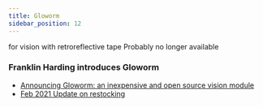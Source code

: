```yaml
---
title: Gloworm
sidebar_position: 12
---
```

for vision with retroreflective tape
Probably no longer available

### Franklin Harding introduces Gloworm
- [Announcing Gloworm: an inexpensive and open source vision module](https://www.chiefdelphi.com/t/announcing-gloworm-an-inexpensive-and-open-source-vision-module/386370/18)
- [Feb 2021 Update on restocking](https://www.chiefdelphi.com/t/announcing-gloworm-an-inexpensive-and-open-source-vision-module/386370/85)

